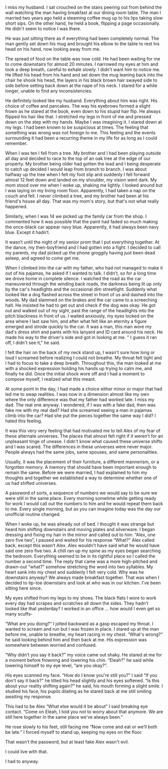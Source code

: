 
I miss my husband.
I sat crouched on the stairs peering out from behind the wall watching the man having breakfast at our dining room table. The man I married two years ago held a steaming coffee mug up to his lips taking slow short sips. On the other hand, he held a book, flipping a page occasionally. He didn't seem to notice I was there. 

He was just sitting there as if everything had been completely normal. The man gently set down his mug and brought his elbow to the table to rest his head on his hand, now looking away from me. 

The spread of food on the table was now cold. He had been waiting for me to come downstairs for almost 20 minutes. I narrowed my eyes at him and took a deep breath, careful to exhale slowly. I didn't want him to notice me. He lifted his head from his hand and set down the mug leaning back into the chair he shook his head, the layers in his black brown hair swayed side to side before setting back down at the nape of his neck. I stared for a while longer, unable to find any inconsistencies. 

He definitely looked like my husband. Everything about him was right. His choice of coffee and pancakes. The way his eyebrows formed a slight frown as he stared at the book, even down to his stupid hair flip. He always flipped his hair like that. I stretched my legs in front of me and pressed down on the step with my hands. Maybe I was imagining it. I stared down at my legs. I had been known to be suspicious at times. The feeling that something was wrong was not foreign to me. This feeling and the events surrounding it had been a recurring theme in my life for as long as I could remember.

When I was ten I fell from a tree. My brother and I had been playing outside all day and decided to race to the top of an oak tree at the edge of our property. My brother being older had gotten the lead and I being desperate to catch up decided I would leap from branch to branch. I was about halfway up the tree when I felt my foot slip and suddenly I fell forward almost 12 feet down and landed on my shoulder, my vision went dark. My mom stood over me when I woke up, shaking me lightly. I looked around but I was laying on my living room floor. Apparently, I had taken a nap on the couch and fell. I never climbed a tree, and my brother had been at his friend's house all day. That was my mom's story, but that's not what really happened. 

Similarly, when I was 14 we picked up the family car from the shop. I commented how it was possible that the paint had faded so much making the once-black car appear navy blue. Apparently, it had always been navy blue. Except it hadn’t. 

It wasn’t until the night of my senior prom that I put everything together. At the dance, my then-boyfriend and I had gotten into a fight. I decided to call my parents, my dad picked up the phone groggily having just been dead asleep, and agreed to come get me. 

When I climbed into the car with my father, who had not managed to make it out of his pajamas, he asked if I wanted to talk. I didn’t, so for a long time we drove home in complete silence. I watched the road as the car maneuvered through the winding back roads, the darkness being lit up only by the car's headlights and the occasional dim streetlight. Suddenly what looked like a dog flashed across the street in front of us and dashed into the woods. My dad slammed on the brakes and the car came to a screeching halt. He insisted he had to get out and check if the dog was okay. He got out and walked out of my sight, past the range of the headlights into the pitch blackness in front of us. I waited anxiously, my eyes locked on the area where I last saw him, and after what felt like an eternity a figure emerged and strode quickly to the car. It was a man, this man wore my dad's dress shirt and pants with his lanyard and ID card around his neck. He made his way to the driver's side and got in looking at me. " I guess it ran off, I didn't see it," he said. 

I felt the hair on the back of my neck stand up, I wasn't sure how long or loud I screamed before realizing I could not breathe. My throat felt tight and I had to focus to take a deep breath. Throughout this, the man looked at me with a shocked expression holding his hands up trying to calm me, and finally he did. Once the initial shock wore off and I had a moment to compose myself, I realized what this meant. 

At some point in the day, I had made a choice either minor or major that had led me to swap realities. I was now in a dimension almost like my own where the only difference was that my father had worked late. I miss my dad. The real one anyway. I wondered, if I was with a fake dad, then was fake me with my real dad? Had she screamed seeing a man in pajamas climb into the car? Had she put the pieces together the same way I did? I hated this feeling.

It was this very very feeling that had motivated me to tell Alex of my fear of these alternate universes. The places that almost felt right if it weren’t for an unpleasant tinge of unease. I didn't know what caused these universe shifts and I was scared. The differences in these universes were never major. People always had the same jobs, same spouses, and same personalities. 

Usually, it was the placement of their furniture, a different mannerism, or a forgotten memory. A memory that should have been important enough to remain the same. Before we were married, I had explained to him my thoughts and together we established a way to determine whether one of us had shifted universes. 

A password of sorts, a sequence of numbers we would say to be sure we were still in the same place. Every morning sometime while getting ready for work I would call out the numbers to him and he would repeat them back to me. Every single morning, but as you can imagine today was the day our unofficial routine changed. 

When I woke up, he was already out of bed. I thought it was strange but heard him shifting downstairs and moving plates and silverware. I began dressing and fixing my hair in the mirror and called out to him. “Alex, one zero five two”, I paused and waited for his response “What?” Alex called back, except this wasn’t Alex. Alex wouldn't have said what he would have said one zero five two. A chill ran up my spine as my eyes began searching the bedroom. Everything seemed to be in its rightful place so I called the number a second time. The reply that came was a more high-pitched and drawn-out “what?” somehow stretching the word into two syllables. My heart sank into my chest and suddenly I felt very cold. Why was he downstairs anyway? We always made breakfast together. That was when I decided to tip-toe downstairs and look at who was in our kitchen. I’ve been sitting here since. 

My eyes shifted from my legs to my shoes. The black flats I wore to work every day had scrapes and scratches all down the sides. They hadn’t looked like that yesterday? I worked in an office … how would I even get so many scuffs-

“What are you doing?” I jolted backward as a gasp escaped my throat. I wanted to scream and run but I was frozen in place. I stared up at the man before me, unable to breathe, my heart racing in my chest. “What's wrong?” he said looking behind him and then back at me. His expression was somewhere between worried and confused.

“Why didn’t you say it back?” my voice came out shaky. He stared at me for a moment before frowning and lowering his chin. “Eleah?” he said while lowering himself to my eye level, “are you okay?”. 

His eyes scanned my face. “How do I know you're still you?” I said “If you don't say it back?” he tilted his head slightly and his eyes softened. “Is this about your reality shifting again?” he said, his mouth forming a slight smile. I studied his face, his pupils dilating as he stared back at me still smiling awaiting my response. 

This had to be Alex “What else would it be about” I said breaking eye contact. “Come on Eleah, I told you not to worry about that anymore. We are still here together in the same place we've always been.”

He rose slowly to his feet, still facing me “Now come and eat or we’ll both be late.” I forced myself to stand up, keeping my eyes on the floor.

That wasn’t the password, but at least fake Alex wasn't evil.

I could live with that.

I had to anyway.
